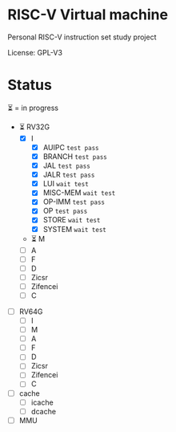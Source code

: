 # RISC-V Virtual machine
Personal RISC-V instruction set study project

License: GPL-V3

# Status

⏳ = in progress

- ⏳ RV32G
  - [x] I
    - [x] AUIPC `test pass`
    - [x] BRANCH `test pass`
    - [x] JAL `test pass`
    - [x] JALR `test pass`
    - [x] LUI `wait test`
    - [x] MISC-MEM `wait test`
    - [x] OP-IMM `test pass`
    - [x] OP `test pass`
    - [x] STORE `wait test`
    - [x] SYSTEM `wait test`
  - ⏳ M
  - [ ] A
  - [ ] F
  - [ ] D
  - [ ] Zicsr
  - [ ] Zifencei
  - [ ] C
- [ ] RV64G
  - [ ] I
  - [ ] M
  - [ ] A
  - [ ] F
  - [ ] D
  - [ ] Zicsr
  - [ ] Zifencei
  - [ ] C
- [ ] cache
  - [ ] icache
  - [ ] dcache
- [ ] MMU